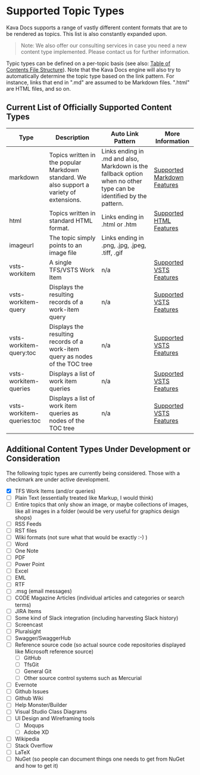 # Supported Topic Types

Kava Docs supports a range of vastly different content formats that are to be rendered as topics. This list is also constantly expanded upon.

> Note: We also offer our consulting services in case you need a new content type implemented. Please contact us for further information.

Typic types can be defined on a per-topic basis (see also: [Table of Contents File Structure](TOC-File-Structure)). Note that the Kava Docs engine will also try to automatically determine the topic type based on the link pattern. For instance, links that end in ".md" are assumed to be Markdown files. ".html" are HTML files, and so on.

## Current List of Officially Supported Content Types

| Type | Description | Auto Link Pattern | More Information |
|---|---|---|---|
| markdown | Topics written in the popular Markdown standard. We also support a variety of extensions. | Links ending in .md and also, Markdown is the fallback option when no other type can be identified by the pattern. | [Supported Markdown Features](Supported-Markdown-Features) |
| html | Topics written in standard HTML format. | Links ending in .html or .htm | [Supported HTML Features](Supported-HTML-Features) |
| imageurl | The topic simply points to an image file | Links ending in .png, .jpg, .jpeg, .tiff, .gif |  |
| vsts-workitem | A single TFS/VSTS Work Item | n/a | [Supported VSTS Features](Supported-VSTS-Features) |
| vsts-workitem-query | Displays the resulting records of a work-item query | n/a | [Supported VSTS Features](Supported-VSTS-Features) |
| vsts-workitem-query:toc | Displays the resulting records of a work-item query as nodes of the TOC tree | n/a | [Supported VSTS Features](Supported-VSTS-Features) |
| vsts-workitem-queries | Displays a list of work item queries | n/a | [Supported VSTS Features](Supported-VSTS-Features) |
| vsts-workitem-queries:toc | Displays a list of work item queries as nodes of the TOC tree | n/a | [Supported VSTS Features](Supported-VSTS-Features) |

## Additional Content Types Under Development or Consideration

The following topic types are currently being considered. Those with a checkmark are under active development.

* [x] TFS Work Items (and/or queries)
* [ ] Plain Text (essentially treated like Markup, I would think)
* [ ] Entire topics that only show an image, or maybe collections of images, like all images in a folder (would be very useful for graphics design shops)
* [ ] RSS Feeds
* [ ] RST files
* [ ] Wiki formats (not sure what that would be exactly :-) )
* [ ] Word
* [ ] One Note
* [ ] PDF
* [ ] Power Point 
* [ ] Excel
* [ ] EML
* [ ] RTF
* [ ] .msg (email messages)
* [ ] CODE Magazine Articles (individual articles and categories or search terms)
* [ ] JIRA Items
* [ ] Some kind of Slack integration (including harvesting Slack history)
* [ ] Screencast
* [ ] Pluralsight
* [ ] Swagger/SwaggerHub
* [ ] Reference source code (so actual source code repositories displayed like Microsoft reference source)
    * [ ] GitHub
    * [ ] TfsGit
    * [ ] General Git
    * [ ] Other source control systems such as Mercurial
* [ ] Evernote
* [ ] Github Issues
* [ ] Github Wiki
* [ ] Help Monster/Builder
* [ ] Visual Studio Class Diagrams
* [ ] UI Design and Wireframing tools
   * [ ] Moqups
   * [ ] Adobe XD
* [ ] Wikipedia
* [ ] Stack Overflow
* [ ] LaTeX
* [ ] NuGet (so people can document things one needs to get from NuGet and how to get it)

